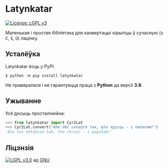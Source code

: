 # Latynkatar

[![License: LGPL v3](https://img.shields.io/badge/License-LGPL%20v3-blue.svg)](https://github.com/measles/latynkatar/blob/main/LICENSE)

Маленькая і простая бібліятэка для канвертацыі кірыліцы ў сучасную (з č, š, ǔ) лацінку.

## Усталёўка

Latynkatar ёсць у PyPI.

```console
$ python -m pip install latynkatar
```

Не правяралася і не гарантуецца праца з **Python** да версіі **3.8**.

## Ужыванне

Усё досыць просталінейна:

```python
>>> from latynkatar import Cyr2Lat
>>> Cyr2Lat.convert("Але лёс склаўся так, што хрусць - і папалам!")
'Ale los skłaǔsia tak, što chrusć - i papałam!'
```

## Ліцэнзія

[![LGPL v3.0](https://www.gnu.org/graphics/lgplv3-with-text-154x68.png)](https://img.shields.io/badge/License-LGPL%20v3-blue.svg) ад [GNU](https://www.gnu.org/licenses/lgpl-3.0.html)